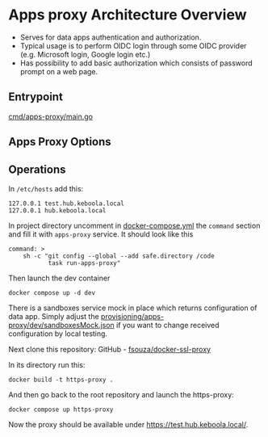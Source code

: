 # Apps proxy Architecture Overview

- Serves for data apps authentication and authorization.
- Typical usage is to perform OIDC login through some OIDC provider (e.g. Microsoft login, Google login etc.)
- Has possibility to add basic authorization which consists of password prompt on a web page.


## Entrypoint

[cmd/apps-proxy/main.go](../../cmd/apps-proxy/main.go)

## Apps Proxy Options

## Operations

In `/etc/hosts` add this:

```
127.0.0.1 test.hub.keboola.local
127.0.0.1 hub.keboola.local
```
In project directory uncomment in [docker-compose.yml](../../docker-compose.yml) the `command` section and fill it with `apps-proxy` service. It should look like this
```
command: >
    sh -c "git config --global --add safe.directory /code
           task run-apps-proxy"
```

Then launch the dev container
```
docker compose up -d dev
```

There is a sandboxes service mock in place which returns configuration of data app. Simply adjust the [provisioning/apps-proxy/dev/sandboxesMock.json](../../provisioning/apps-proxy/dev/sandboxesMock.json) if you want to change received configuration by local testing.

Next clone this repository: GitHub - [fsouza/docker-ssl-proxy](https://github.com/fsouza/docker-ssl-proxy)

In its directory run this:

```
docker build -t https-proxy .
```

And then go back to the root repository and launch the https-proxy:

```
docker compose up https-proxy
```

Now the proxy should be available under https://test.hub.keboola.local/.
